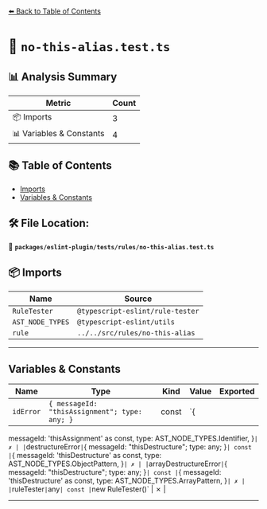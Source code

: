 [⬅️ Back to Table of Contents](../../../../index.md)

# 📄 `no-this-alias.test.ts`

## 📊 Analysis Summary

| Metric | Count |
|--------|-------|
| 📦 Imports | 3 |
| 📊 Variables & Constants | 4 |

## 📚 Table of Contents

- [Imports](#imports)
- [Variables & Constants](#variables-constants)

## 🛠️ File Location:
📂 **`packages/eslint-plugin/tests/rules/no-this-alias.test.ts`**

## 📦 Imports

| Name | Source |
|------|--------|
| `RuleTester` | `@typescript-eslint/rule-tester` |
| `AST_NODE_TYPES` | `@typescript-eslint/utils` |
| `rule` | `../../src/rules/no-this-alias` |


---

## Variables & Constants

| Name | Type | Kind | Value | Exported |
|------|------|------|-------|----------|
| `idError` | `{ messageId: "thisAssignment"; type: any; }` | const | `{
  messageId: 'thisAssignment' as const,
  type: AST_NODE_TYPES.Identifier,
}` | ✗ |
| `destructureError` | `{ messageId: "thisDestructure"; type: any; }` | const | `{
  messageId: 'thisDestructure' as const,
  type: AST_NODE_TYPES.ObjectPattern,
}` | ✗ |
| `arrayDestructureError` | `{ messageId: "thisDestructure"; type: any; }` | const | `{
  messageId: 'thisDestructure' as const,
  type: AST_NODE_TYPES.ArrayPattern,
}` | ✗ |
| `ruleTester` | `any` | const | `new RuleTester()` | ✗ |


---
